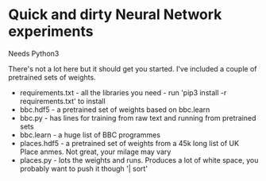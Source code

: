 # Quick and dirty Neural Network experiments

Needs Python3

There's not a lot here but it should get you started.  I've included a couple of pretrained sets of weights.

* requirements.txt - all the libraries you need - run 'pip3 install -r requirements.txt' to install
* bbc.hdf5 - a pretrained set of weights based on bbc.learn
* bbc.py - has lines for training from raw text and running from pretrained sets
* bbc.learn - a huge list of BBC programmes
* places.hdf5 - a pretrained set of weights from a 45k long list of UK Place anmes.  Not great, your milage may vary
* places.py - lots the weights and runs.  Produces a lot of white space, you probably want to push it though '| sort'

